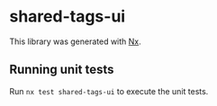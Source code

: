 # shared-tags-ui

This library was generated with [Nx](https://nx.dev).

## Running unit tests

Run `nx test shared-tags-ui` to execute the unit tests.
